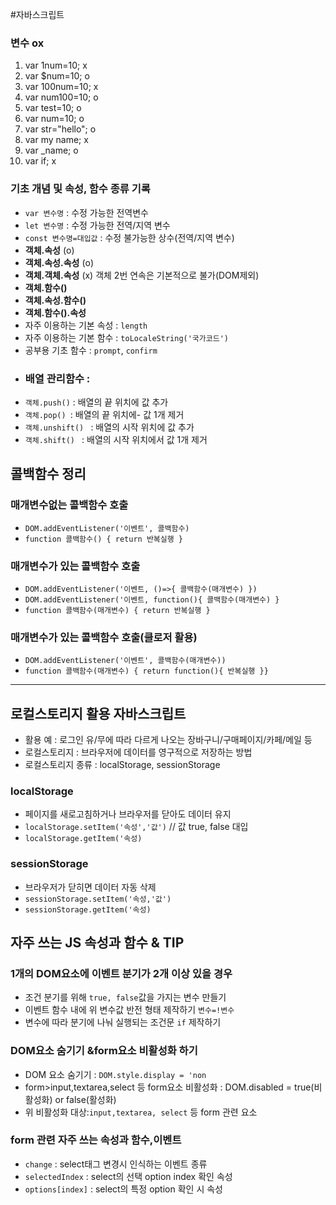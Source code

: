 #자바스크립트
### 변수 ox
1. var 1num=10; x
2. var $num=10; o
3. var 100num=10; x
4. var num100=10; o
5. var test=10; o
6. var num=10; o
7. var str="hello"; o
8. var my name; x
9. var _name; o
10. var if; x
### 기초 개념 및 속성, 함수 종류 기록
* `var 변수명` : 수정 가능한 전역변수
* `let 변수명` : 수정 가능한 전역/지역 변수
* `const 변수명=대입값` : 수정 불가능한 상수(전역/지역 변수)
* **객체.속성** (o)
* **객체.속성.속성** (o)
* **객체.객체.속성** (x) 객체 2번 연속은 기본적으로 불가(DOM제외)
* **객체.함수()**
* **객체.속성.함수()**
* **객체.함수().속성**
* 자주 이용하는 기본 속성 : `length`
* 자주 이용하는 기본 함수 : `toLocaleString('국가코드')`
* 공부용 기초 함수 : `prompt`, `confirm`
* ### **배열** 관리함수 :
* `객체.push()` : 배열의 끝 위치에 값 추가
* `객체.pop() `: 배열의 끝 위치에- 값 1개 제거
* `객체.unshift() ` : 배열의 시작 위치에 값 추가
* `객체.shift() ` : 배열의 시작 위치에서 값 1개 제거
## 콜백함수 정리
### 매개변수없는 콜백함수 호출
* `DOM.addEventListener('이벤트', 콜백함수)`
* `function 콜백함수() { return 반복실행 }`

### 매개변수가 있는 콜백함수 호출
* `DOM.addEventListener('이벤트, ()=>{ 콜백함수(매개변수) })`
* `DOM.addEventListener('이벤트, function(){ 콜백함수(매개변수) }`
* `function 콜백함수(매개변수) { return 반복실행 }`

### 매개변수가 있는 콜백함수 호출(클로저 활용)
* `DOM.addEventListener('이벤트', 콜백함수(매개변수))`
* `function 콜백함수(매개변수) { return function(){ 반복실행 }}`
-----
## 로컬스토리지 활용 자바스크립트
* 활용 예 : 로그인 유/무에 따라 다르게 나오는 장바구니/구매페이지/카페/메일 등
* 로컬스토리지 : 브라우저에 데이터를 영구적으로 저장하는 방법
* 로컬스토리지 종류 : localStorage, sessionStorage
### localStorage  
* 페이지를 새로고침하거나 브라우저를 닫아도 데이터 유지
* `localStorage.setItem('속성','값')` // 값 true, false 대입
* `localStorage.getItem('속성)`
### sessionStorage
* 브라우저가 닫히면 데이터 자동 삭제
* `sessionStorage.setItem('속성,'값')`
* `sessionStorage.getItem('속성)`
## 자주 쓰는 JS 속성과 함수 & TIP
### 1개의 DOM요소에 이벤트 분기가 2개 이상 있을 경우
* 조건 분기를 위해 `true, false`값을 가지는 변수 만들기
* 이벤트 함수 내에 위 변수값 반전 형태 제작하기 `변수=!변수`
* 변수에 따라 분기에 나눠 실행되는 조건문 `if` 제작하기
### DOM요소 숨기기 &form요소 비활성화 하기
* DOM 요소 숨기기 : `DOM.style.display = 'non`
* form>input,textarea,select 등 form요소 비활성화 : DOM.disabled = true(비활성화) or false(활성화)
* 위 비활성화 대상:`input,textarea, select` 등 form 관련 요소
### form 관련 자주 쓰는 속성과 함수,이벤트
* `change` : select태그 변경시 인식하는 이벤트 종류
* `selectedIndex` : select의 선택 option index 확인 속성
* `options[index]` : select의 특정 option 확인 시 속성